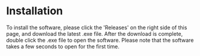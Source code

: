 # Installation
To install the software, please click the 'Releases' on the right side of this page, and download the latest .exe file. After the download is complete, double click the .exe file to open the software.
Please note that the software takes a few seconds to open for the first time. 
